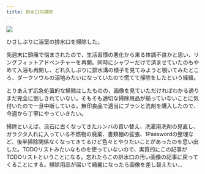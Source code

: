 ```yaml
---
title: 排水口の掃除
---
```


![](https://i.imgur.com/rFUicB5h.jpg)

ひさしぶりに浴室の排水口を掃除した。

先週末に頭痛で悩まされたので、生活習慣の悪化から来る体調不良かと思い、リングフィットアドベンチャーを再開。同時にシャワーだけで済ませていたのもやめて入浴も再開し、どれ久しぶりに排水溝の様子を見てみようと覗いてみたところ、ダークソウルの沼地みたいになっていたので慌てて掃除をしたという経緯。

とりあえず応急処置的な掃除はしたものの、画像を見ていただければわかる通りまだ完全に倒しきれていない。そもそも適切な掃除用品が揃っていないことに気付いたので一旦中断している。無印良品で適当にブラシと洗剤を購入したので、今週から丁寧にやっていきたい。

掃除といえば、流石に古くなってきたルンバの買い替え、洗濯用洗剤の見直し、ガラクタ入れに入っている不燃物の廃棄、書類棚の拡張、1Passwordの整理など、後半掃除関係なくなってきてるけど色々とやりたいことがあったのを思い出した。TODOリストみたいなものを使っていないので、実質的にこの記事がTODOリストということになる。忘れたらこの排水口の汚い画像の記事に戻ってくることにする。掃除用品が届いて綺麗になったら画像を差し替えたい…
